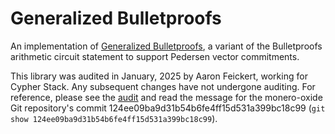 # Generalized Bulletproofs

An implementation of
[Generalized Bulletproofs](</audits/generalized-bulletproofs/Security Proofs.pdf>),
a variant of the Bulletproofs arithmetic circuit statement to support Pedersen
vector commitments.

This library was audited in January, 2025 by Aaron Feickert, working for Cypher
Stack. Any subsequent changes have not undergone auditing. For reference,
please see the [audit](/audits/generalized-bulletproofs) and read the message
for the monero-oxide Git repository's commit
124ee09ba9d31b54b6fe4ff15d531a399bc18c99
(`git show 124ee09ba9d31b54b6fe4ff15d531a399bc18c99`).

